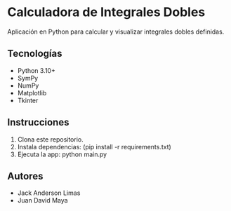 # Calculadora de Integrales Dobles

Aplicación en Python para calcular y visualizar integrales dobles definidas.

## Tecnologías
- Python 3.10+
- SymPy
- NumPy
- Matplotlib
- Tkinter


## Instrucciones
1. Clona este repositorio.
2. Instala dependencias: (pip install -r requirements.txt)
3. Ejecuta la app: python main.py


## Autores
- Jack Anderson Limas
- Juan David Maya
